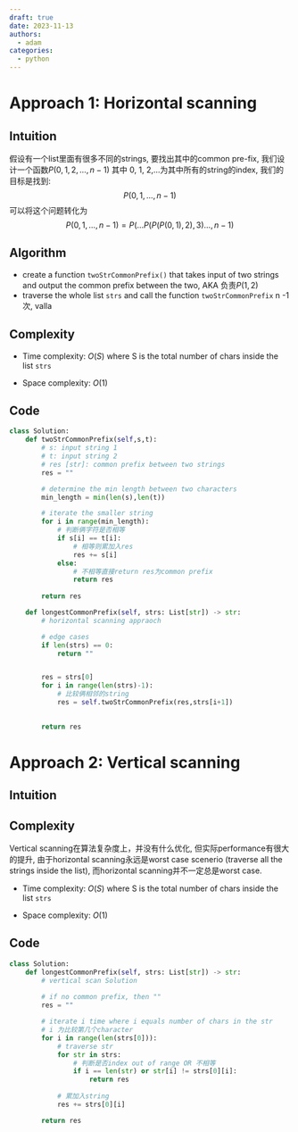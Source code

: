 ```yaml
---
draft: true
date: 2023-11-13
authors:
  - adam
categories:
  - python
---
```

# Approach 1: Horizontal scanning
<!-- Describe your approach to solving the problem. -->

## Intuition
<!-- Describe your first thoughts on how to solve this problem. -->
假设有一个list里面有很多不同的strings, 要找出其中的common pre-fix, 我们设计一个函数$P(0,1,2,\dots,n-1)$ 其中 0, 1, 2,$\dots$为其中所有的string的index, 我们的目标是找到:
$$
P(0,1,\dots,n-1)
$$
可以将这个问题转化为
$$
P(0,1,\dots,n-1) = P(\dots P(P(P(0,1),2),3)\dots,n-1)
$$


## Algorithm

- create a function `twoStrCommonPrefix()` that takes input of two strings and output the common prefix between the two, AKA 负责$P(1,2)$
- traverse the whole list `strs` and call the function `twoStrCommonPrefix` n -1次, valla 

## Complexity
- Time complexity: $O(S)$ where S is the total number of chars inside the list `strs` 
<!-- Add your time complexity here, e.g. $$O(n)$$ -->

- Space complexity: $O(1)$
<!-- Add your space complexity here, e.g. $$O(n)$$ -->

## Code
```python
class Solution:
    def twoStrCommonPrefix(self,s,t):
        # s: input string 1
        # t: input string 2
        # res [str]: common prefix between two strings
        res = ""

        # determine the min length between two characters
        min_length = min(len(s),len(t))

        # iterate the smaller string
        for i in range(min_length):
            # 判断俩字符是否相等
            if s[i] == t[i]:
                # 相等则累加入res
                res += s[i]
            else:
                # 不相等直接return res为common prefix 
                return res
        
        return res

    def longestCommonPrefix(self, strs: List[str]) -> str:
        # horizontal scanning appraoch

        # edge cases
        if len(strs) == 0:
            return ""


        res = strs[0]
        for i in range(len(strs)-1):
            # 比较俩相邻的string
            res = self.twoStrCommonPrefix(res,strs[i+1])

        
        return res


```

# Approach 2: Vertical scanning
<!-- Describe your approach to solving the problem. -->


## Intuition
<!-- Describe your first thoughts on how to solve this problem. -->

## Complexity
Vertical scanning在算法复杂度上，并没有什么优化, 但实际performance有很大的提升, 由于horizontal scanning永远是worst case scenerio (traverse all the strings inside the list), 而horizontal scanning并不一定总是worst case.

- Time complexity: $O(S)$ where S is the total number of chars inside the list `strs` 
<!-- Add your time complexity here, e.g. $$O(n)$$ -->

- Space complexity: $O(1)$
<!-- Add your space complexity here, e.g. $$O(n)$$ -->

## Code
```python
class Solution:
    def longestCommonPrefix(self, strs: List[str]) -> str:
        # vertical scan Solution
        
        # if no common prefix, then ""
        res = ""

        # iterate i time where i equals number of chars in the str
        # i 为比较第几个character
        for i in range(len(strs[0])):
            # traverse str
            for str in strs:
                # 判断是否index out of range OR 不相等
                if i == len(str) or str[i] != strs[0][i]:
                    return res
            
            # 累加入string
            res += strs[0][i]

        return res
```